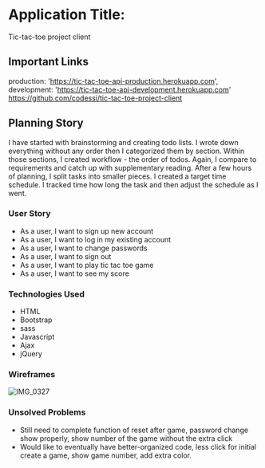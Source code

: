 # Application Title:
Tic-tac-toe project client
 
## Important Links
production: 'https://tic-tac-toe-api-production.herokuapp.com',
 development: 'https://tic-tac-toe-api-development.herokuapp.com'
 https://github.com/codessi/tic-tac-toe-project-client
 
## Planning Story
I have started with brainstorming and creating todo lists.
I wrote down everything without any order then I categorized them by section.
Within those sections, I created workflow - the order of todos. 
Again, I compare to requirements and catch up with supplementary reading.
After a few hours of planning, I split tasks into smaller pieces.  I created a target time schedule. I tracked time how long the task and then adjust the schedule as I went. 
 
 
 
 
### User Story
- As a user, I want to sign up new account
- As a user, I want to log in my existing account
- As a user, I want to change passwords
- As a user, I want to sign out 
- As a user, I want to play tic tac toe game
- As a user, I want to see my score
 
### Technologies Used
- HTML
- Bootstrap
- sass
- Javascript
- Ajax
- jQuery

### Wireframes
![IMG_0327](https://user-images.githubusercontent.com/51131852/97819346-d3263e80-1c5c-11eb-8e8f-917d5fb8b2e7.jpg)
 
### Unsolved Problems
- Still need to complete function of reset after game, password change show properly,
show number of the game without the extra click
- Would like to eventually have better-organized code,
less click for initial create a game, show game number, add extra color.
 

